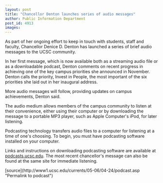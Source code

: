 ```yaml
---
layout: post
title: "Chancellor Denton launches series of audio messages"
author: Public Information Department
post_id: 4913
images:
---
```


<a name="content" id="content"></a>
<p>
  As part of her ongoing effort to keep in touch with students, staff and faculty, Chancellor Denice D. Denton has launched a series of brief audio messages to the UCSC community.
</p>
<p>
  In her first message, which is now available both as a streaming audio file or as a downloadable podcast, Denton comments on recent progress in achieving one of the key campus priorities she announced in November. Denton calls the priority, Invest in People, the most important of the six priorities she laid out in her inaugural address.
</p>
<p>
  More audio messages will follow, providing updates on campus achievements, Denton said.
</p>
<p>
  The audio medium allows members of the campus community to listen at their convenience, either using their computer or by downloading the message to a portable MP3 player, such as Apple Computer's iPod, for later listening.
</p>
<p>
  Podcasting technology transfers audio files to a computer for listening at a time of one's choosing. To begin, you must have podcasting software installed on your computer.
</p>
<p>
  Links and instructions on downloading podcasting software are available at <a href="http://podcasts.ucsc.edu/">podcasts.ucsc.edu</a>. The most recent chancellor's message can also be found at the same site for immediate listening.
</p>
[source](http://www1.ucsc.edu/currents/05-06/04-24/podcast.asp "Permalink to podcast")
